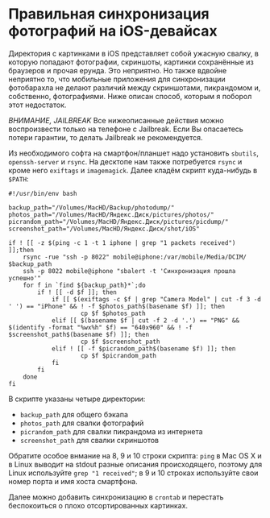 Правильная синхронизация фотографий на iOS-девайсах
===================================================

Директория с картинками в iOS представляет собой ужасную свалку, в которую попадают фотографии, скриншоты, картинки сохранённые из браузеров и прочая ерунда. Это неприятно. Но также вдвойне неприятно то, что мобильные приложения для синхронизации фотобарахла не делают различий между скриншотами, пикрандомом и, собственно, фотографиями. Ниже описан способ, которым я поборол этот недостаток.

*ВНИМАНИЕ, JAILBREAK*
Все нижеописанные действия можно воспроизвести только на телефоне с Jailbreak. Если Вы опасаетесь потери гарантии, то делать Jailbreak не рекомендуется.

Из необходимого софта на смартфон/планшет надо установить `sbutils`, `openssh-server` и `rsync`. На десктопе нам также потребуется `rsync` и кроме него `exiftags` и `imagemagick`. Далее кладём скрипт куда-нибудь в `$PATH`:

    #!/usr/bin/env bash

    backup_path="/Volumes/MacHD/Backup/photodump/"
    photos_path="/Volumes/MacHD/Яндекс.Диск/pictures/photos/"
    picrandom_path="/Volumes/MacHD/Яндекс.Диск/pictures/picdump/"
    screenshot_path="/Volumes/MacHD/Яндекс.Диск/shot/iOS"

    if ! [[ -z $(ping -c 1 -t 1 iphone | grep "1 packets received") ]];then
        rsync -rue "ssh -p 8022" mobile@iphone:/var/mobile/Media/DCIM/ $backup_path
        ssh -p 8022 mobile@iphone "sbalert -t 'Синхронизация прошла успешно'"
        for f in `find ${backup_path}*`;do
            if ! [[ -d $f ]]; then
                if [[ $(exiftags -c $f | grep "Camera Model" | cut -f 3 -d ' ') == "iPhone" && ! -f $photos_path$(basename $f) ]]; then
                        cp $f $photos_path
                elif [[ $(basename $f | cut -f 2 -d '.') == "PNG" && $(identify -format "%wx%h" $f) == "640x960" && ! -f $screenshot_path$(basename $f) ]]; then
                        cp $f $screenshot_path
                elif ! [[ -f $picrandom_path$(basename $f) ]]; then
                        cp $f $picrandom_path
                fi
            fi
        done
    fi

В скрипте указаны четыре директории:

+ `backup_path` для общего бэкапа
+ `photos_path` для свалки фотографий
+ `picrandom_path` для свалки пикрандома из интернета
+ `screenshot_path` для свалки скриншотов

Обратите особое внмание на 8, 9 и 10 строки скрипта: `ping` в Mac OS X и в Linux выводит на stdout разные описания происходящего, поэтому для Linux используйте `grep "1 received"`; в 9 и 10 строках используйте свои номер порта и имя хоста смартфона.

Далее можно добавить синхронизацию в `crontab` и перестать беспокоиться о плохо отсортированных картинках.
